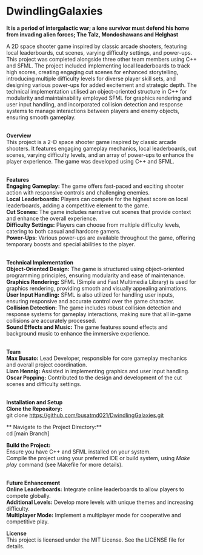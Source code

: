 # DwindlingGalaxies
**It is a period of intergalactic war; a lone survivor must defend his home from invading alien forces; The Talz, Mondoshawans and Helghast**<br/>

 A 2D space shooter game inspired by classic arcade shooters, featuring local leaderboards, cut scenes, varying difficulty settings, and power-ups. 
 This project was completed alongside three other team members using C++ and   SFML. The project included implementing local leaderboards to track 
 high scores, creating engaging cut scenes for enhanced storytelling, introducing multiple difficulty levels for diverse player skill sets, and 
 designing various power-ups for added excitement and strategic depth. The technical implementation utilised an object-oriented structure in C++ for 
 modularity and maintainability employed SFML for graphics rendering and user input handling, and incorporated collision detection and response systems 
 to manage interactions between players and enemy objects, ensuring smooth gameplay.<br/><br/>


**Overview**<br/>
  This project is a 2-D space shooter game inspired by classic arcade shooters. It features engaging gameplay mechanics, local leaderboards, cut scenes, varying difficulty levels, and an array of power-ups to enhance the    player experience. The game was developed using C++ and SFML.<br/><br/>


**Features**<br/>
  **Engaging Gameplay:** The game offers fast-paced and exciting shooter action with responsive controls and challenging enemies.<br/>
  **Local Leaderboards:** Players can compete for the highest score on local leaderboards, adding a competitive element to the game.<br/>
  **Cut Scenes:** The game includes narrative cut scenes that provide context and enhance the overall experience.<br/>
  **Difficulty Settings:** Players can choose from multiple difficulty levels, catering to both casual and hardcore gamers.<br/>
  **Power-Ups:** Various power-ups are available throughout the game, offering temporary boosts and special abilities to the player.<br/><br/>


**Technical Implementation**<br/>
  **Object-Oriented Design:** The game is structured using object-oriented programming principles, ensuring modularity and ease of maintenance.<br/>
  **Graphics Rendering:** SFML (Simple and Fast Multimedia Library) is used for graphics rendering, providing smooth and visually appealing animations.<br/>
  **User Input Handling:** SFML is also utilized for handling user inputs, ensuring responsive and accurate control over the game character.<br/>
  **Collision Detection:** The game includes robust collision detection and response systems for gameplay interactions, making sure that all in-game collisions are accurately processed.<br/>
  **Sound Effects and Music:** The game features sound effects and background music to enhance the immersive experience.<br/><br/>


**Team**<br/>
**Max Busato:** Lead Developer, responsible for core gameplay mechanics and overall project coordination.<br/>
**Liam Hennig:** Assisted in implementing graphics and user input handling.<br/>
**Oscar Popping:** Contributed to the design and development of the cut scenes and difficulty settings.<br/><br/>


**Installation and Setup**<br/>
 **Clone the Repository:**<br/>
  git clone https://github.com/busatmd021/DwindlingGalaxies.git<br/>

** Navigate to the Project Directory:**<br/>
 cd [main Branch]<br/>
 
**Build the Project:**<br/>
 Ensure you have C++ and SFML installed on your system.<br/>
 Compile the project using your preferred IDE or build system, using _Make play_ command (see Makefile for more details).<br/><br/>


**Future Enhancement**<br/>
**Online Leaderboards:** Integrate online leaderboards to allow players to compete globally.<br/>
**Additional Levels:** Develop more levels with unique themes and increasing difficulty.<br/>
**Multiplayer Mode:** Implement a multiplayer mode for cooperative and competitive play.<br/>


**License**<br/>
This project is licensed under the MIT License. See the LICENSE file for details.<br/>
